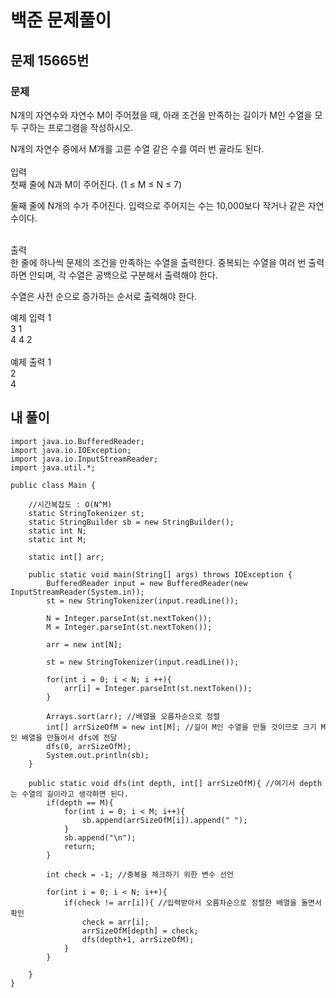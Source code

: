 # 백준 문제풀이

## 문제 15665번
### 문제<br>
N개의 자연수와 자연수 M이 주어졌을 때, 아래 조건을 만족하는 길이가 M인 수열을 모두 구하는 프로그램을 작성하시오.

N개의 자연수 중에서 M개를 고른 수열
같은 수를 여러 번 골라도 된다.<br><br>
입력<br>
첫째 줄에 N과 M이 주어진다. (1 ≤ M ≤ N ≤ 7)<br>

둘째 줄에 N개의 수가 주어진다. 입력으로 주어지는 수는 10,000보다 작거나 같은 자연수이다.<br><br>

출력<br>
한 줄에 하나씩 문제의 조건을 만족하는 수열을 출력한다. 중복되는 수열을 여러 번 출력하면 안되며, 각 수열은 공백으로 구분해서 출력해야 한다.<br>

수열은 사전 순으로 증가하는 순서로 출력해야 한다.

예제 입력 1 <br>
3 1<br>
4 4 2<br><br>
예제 출력 1 <br>
2<br>
4<br>

## 내 풀이
```
import java.io.BufferedReader;
import java.io.IOException;
import java.io.InputStreamReader;
import java.util.*;

public class Main {

    //시간복잡도 : O(N^M)
    static StringTokenizer st;
    static StringBuilder sb = new StringBuilder();
    static int N;
    static int M;

    static int[] arr;

    public static void main(String[] args) throws IOException {
        BufferedReader input = new BufferedReader(new InputStreamReader(System.in));
        st = new StringTokenizer(input.readLine());

        N = Integer.parseInt(st.nextToken());
        M = Integer.parseInt(st.nextToken());

        arr = new int[N];

        st = new StringTokenizer(input.readLine());

        for(int i = 0; i < N; i ++){
            arr[i] = Integer.parseInt(st.nextToken());
        }

        Arrays.sort(arr); //배열을 오름차순으로 정렬
        int[] arrSizeOfM = new int[M]; //길이 M인 수열을 만들 것이므로 크기 M인 배열을 만들어서 dfs에 전달
        dfs(0, arrSizeOfM);
        System.out.println(sb);
    }

    public static void dfs(int depth, int[] arrSizeOfM){ //여기서 depth는 수열의 길이라고 생각하면 된다.
        if(depth == M){
            for(int i = 0; i < M; i++){
                sb.append(arrSizeOfM[i]).append(" ");
            }
            sb.append("\n");
            return;
        }

        int check = -1; //중복을 체크하기 위한 변수 선언

        for(int i = 0; i < N; i++){
            if(check != arr[i]){ //입력받아서 오름차순으로 정렬한 배열을 돌면서 확인
                check = arr[i];
                arrSizeOfM[depth] = check;
                dfs(depth+1, arrSizeOfM);
            }
        }

    }
}
```
